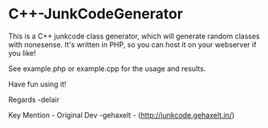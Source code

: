 C++-JunkCodeGenerator
========================

This is a C++ junkcode class generator, which will generate random classes with nonesense.
It's written in PHP, so you can host it on your webserver if you like!

See example.php or example.cpp for the usage and results.


Have fun using it!

Regards
-delair



Key Mention - Original Dev
-gehaxelt - (http://junkcode.gehaxelt.in/)
